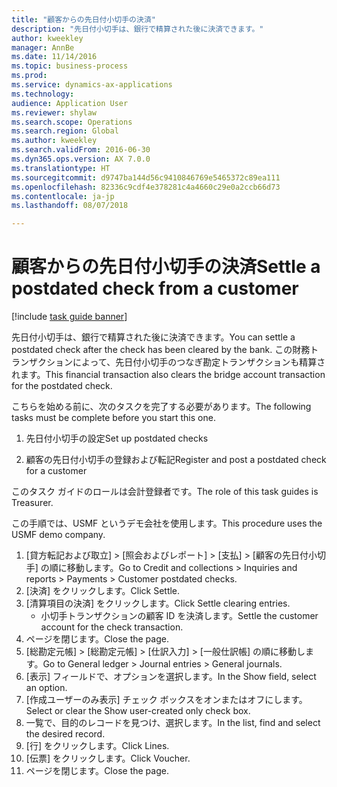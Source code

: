 ```yaml
--- 
title: "顧客からの先日付小切手の決済"
description: "先日付小切手は、銀行で精算された後に決済できます。"
author: kweekley
manager: AnnBe
ms.date: 11/14/2016
ms.topic: business-process
ms.prod: 
ms.service: dynamics-ax-applications
ms.technology: 
audience: Application User
ms.reviewer: shylaw
ms.search.scope: Operations
ms.search.region: Global
ms.author: kweekley
ms.search.validFrom: 2016-06-30
ms.dyn365.ops.version: AX 7.0.0
ms.translationtype: HT
ms.sourcegitcommit: d9747ba144d56c9410846769e5465372c89ea111
ms.openlocfilehash: 82336c9cdf4e378281c4a4660c29e0a2ccb66d73
ms.contentlocale: ja-jp
ms.lasthandoff: 08/07/2018

---
```

# <a name="settle-a-postdated-check-from-a-customer"></a><span data-ttu-id="73a2c-103">顧客からの先日付小切手の決済</span><span class="sxs-lookup"><span data-stu-id="73a2c-103">Settle a postdated check from a customer</span></span>

[!include [task guide banner](../../includes/task-guide-banner.md)]

<span data-ttu-id="73a2c-104">先日付小切手は、銀行で精算された後に決済できます。</span><span class="sxs-lookup"><span data-stu-id="73a2c-104">You can settle a postdated check after the check has been cleared by the bank.</span></span> <span data-ttu-id="73a2c-105">この財務トランザクションによって、先日付小切手のつなぎ勘定トランザクションも精算されます。</span><span class="sxs-lookup"><span data-stu-id="73a2c-105">This financial transaction also clears the bridge account transaction for the postdated check.</span></span> 

<span data-ttu-id="73a2c-106">こちらを始める前に、次のタスクを完了する必要があります。</span><span class="sxs-lookup"><span data-stu-id="73a2c-106">The following tasks must be complete before you start this one.</span></span>

1) <span data-ttu-id="73a2c-107">先日付小切手の設定</span><span class="sxs-lookup"><span data-stu-id="73a2c-107">Set up postdated checks</span></span>

2) <span data-ttu-id="73a2c-108">顧客の先日付小切手の登録および転記</span><span class="sxs-lookup"><span data-stu-id="73a2c-108">Register and post a postdated check for a customer</span></span> 



<span data-ttu-id="73a2c-109">このタスク ガイドのロールは会計登録者です。</span><span class="sxs-lookup"><span data-stu-id="73a2c-109">The role of this task guides is Treasurer.</span></span>



<span data-ttu-id="73a2c-110">この手順では、USMF というデモ会社を使用します。</span><span class="sxs-lookup"><span data-stu-id="73a2c-110">This procedure uses the USMF demo company.</span></span>

1. <span data-ttu-id="73a2c-111">[貸方転記および取立] > [照会およびレポート] > [支払] > [顧客の先日付小切手] の順に移動します。</span><span class="sxs-lookup"><span data-stu-id="73a2c-111">Go to Credit and collections > Inquiries and reports > Payments > Customer postdated checks.</span></span>
2. <span data-ttu-id="73a2c-112">[決済] をクリックします。</span><span class="sxs-lookup"><span data-stu-id="73a2c-112">Click Settle.</span></span>
3. <span data-ttu-id="73a2c-113">[清算項目の決済] をクリックします。</span><span class="sxs-lookup"><span data-stu-id="73a2c-113">Click Settle clearing entries.</span></span>
    * <span data-ttu-id="73a2c-114">小切手トランザクションの顧客 ID を決済します。</span><span class="sxs-lookup"><span data-stu-id="73a2c-114">Settle the customer account for the check transaction.</span></span>  
4. <span data-ttu-id="73a2c-115">ページを閉じます。</span><span class="sxs-lookup"><span data-stu-id="73a2c-115">Close the page.</span></span>
5. <span data-ttu-id="73a2c-116">[総勘定元帳] > [総勘定元帳] > [仕訳入力] > [一般仕訳帳] の順に移動します。</span><span class="sxs-lookup"><span data-stu-id="73a2c-116">Go to General ledger > Journal entries > General journals.</span></span>
6. <span data-ttu-id="73a2c-117">[表示] フィールドで、オプションを選択します。</span><span class="sxs-lookup"><span data-stu-id="73a2c-117">In the Show field, select an option.</span></span>
7. <span data-ttu-id="73a2c-118">[作成ユーザーのみ表示] チェック ボックスをオンまたはオフにします。</span><span class="sxs-lookup"><span data-stu-id="73a2c-118">Select or clear the Show user-created only check box.</span></span>
8. <span data-ttu-id="73a2c-119">一覧で、目的のレコードを見つけ、選択します。</span><span class="sxs-lookup"><span data-stu-id="73a2c-119">In the list, find and select the desired record.</span></span>
9. <span data-ttu-id="73a2c-120">[行] をクリックします。</span><span class="sxs-lookup"><span data-stu-id="73a2c-120">Click Lines.</span></span>
10. <span data-ttu-id="73a2c-121">[伝票] をクリックします。</span><span class="sxs-lookup"><span data-stu-id="73a2c-121">Click Voucher.</span></span>
11. <span data-ttu-id="73a2c-122">ページを閉じます。</span><span class="sxs-lookup"><span data-stu-id="73a2c-122">Close the page.</span></span>


